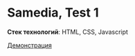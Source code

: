 # Samedia, Test 1

**Стек технологий**: HTML, CSS, Javascript

[Демонстрация](https://nomadcharm.github.io/sm-test-1/)
